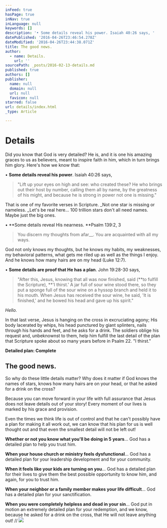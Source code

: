 ```yaml
---
inFeed: true
hasPage: true
inNav: true
inLanguage: null
keywords: []
description: '• Some details reveal his power. Isaiah 40:26 says, '
datePublished: '2016-04-26T23:46:54.278Z'
dateModified: '2016-04-26T23:44:38.071Z'
title: The good news.
author:
  - name: Details.
    url: ''
sourcePath: _posts/2016-02-13-details.md
published: true
authors: []
publisher:
  name: null
  domain: null
  url: null
  favicon: null
starred: false
url: details/index.html
_type: Article

---
```

# Details

Did you know that God is very detailed? He is, and it is one his amazing graces to us as believers, meant to inspire faith in him, which in turn brings him glory. Here's how we know that: 

• **Some details reveal his power**. Isaiah 40:26 says, 
> 
> "Lift up your eyes on high and see: who created these? He who brings out their host by number, calling them all by name, by the greatness of his might, and because he is strong in power not one is missing." 

That is one of my favorite verses in Scripture. _Not one star is missing or nameless. _Let's be real here... 100 trillion stars don't all need names. Maybe just the big ones. 

• **Some details reveal His nearness. **Psalm 139:2, 3

> You discern my thoughts from afar__. You are acquainted with all my ways.

God not only knows my thoughts, but he knows my habits, my weaknesses, my behavioral patterns, what gets me riled up as well as the things I enjoy. And he knows how many hairs are on my head (Luke 12:7). 

• **Some details are proof that He has a plan**. John 19:28-30 says, 
> 
> "After this, Jesus, knowing that all was now finished, said (**to fulfill the Scripture), **'I thirst.' A jar full of sour wine stood there, so they put a sponge full of the sour wine on a hyssop branch and held it to his mouth. When Jesus has received the sour wine, he said, 'It is finished,' and he bowed his head and gave up his spirit."

_Hello._

In that last verse, Jesus is hanging on the cross in excruciating agony; His body lacerated by whips, his head punctured by giant splinters, nails through his hands and feet, and he asks for a drink. The soldiers oblige his request and, unbeknownst to them, help him fulfill the last detail of the plan that Scripture spoke about so many years before in Psalm 22\. "I thirst."

**Detailed plan: Complete**

## The good news.

So why do these little details matter? Why does it matter if God knows the names of stars, knows how many hairs are on your head, or that he asked for a drink on the cross?

Because you can move forward in your life with full assurance that Jesus does not leave details out of your story! Every moment of our lives is marked by his grace and provision.

Even the times we think life is out of control and that he can't possibly have a plan for making it all work out, we can know that his plan for us is well thought out and that even the smallest detail will not be left out!

**Whether or not you know what you'll be doing in 5 years**... God has a detailed plan to help you trust him.

**When your house church or ministry feels dysfunctional**... God has a detailed plan for your leadership development and for your community.

**When it feels like your kids are turning on you**... God has a detailed plan for their lives to give them the best possible opportunity to know him, and again, for you to trust him.

**When your neighbor or a family member makes your life difficult**... God has a detailed plan for your sanctification.

**When you were completely helpless and dead in your sin**... God put in motion an extremely detailed plan for your redemption, and we know, because he asked for a drink on the cross, that He will not leave anything out! //
![](https://s3-us-west-2.amazonaws.com/the-grid-img/p/8f93a9e37d1d57950c46c3bcb5f34b312167a5c7.jpg)